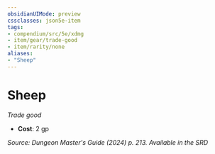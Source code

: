 ```yaml
---
obsidianUIMode: preview
cssclasses: json5e-item
tags:
- compendium/src/5e/xdmg
- item/gear/trade-good
- item/rarity/none
aliases: 
- "Sheep"
---
```

# Sheep
*Trade good*  


- **Cost**: 2 gp

*Source: Dungeon Master's Guide (2024) p. 213. Available in the <span title='Systems Reference Document (5.2)'>SRD</span>*